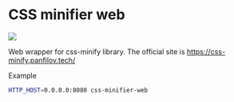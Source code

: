 # CSS minifier web
[![](https://github.com/Mnwa/css-minify/workflows/minifier-web/badge.svg?branch=master)](https://github.com/Mnwa/css-minifier/actions?query=workflow%3Aminifier-web)

Web wrapper for css-minify library. The official site is https://css-minify.panfilov.tech/

Example
```bash
HTTP_HOST=0.0.0.0:8080 css-minifier-web
```